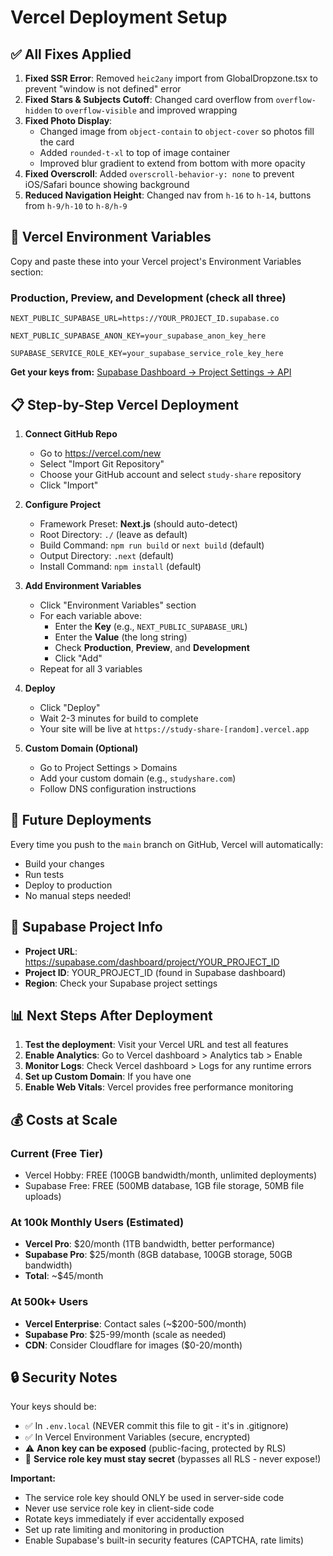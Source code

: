 # Vercel Deployment Setup

## ✅ All Fixes Applied

1. **Fixed SSR Error**: Removed `heic2any` import from GlobalDropzone.tsx to prevent "window is not defined" error
2. **Fixed Stars & Subjects Cutoff**: Changed card overflow from `overflow-hidden` to `overflow-visible` and improved wrapping
3. **Fixed Photo Display**: 
   - Changed image from `object-contain` to `object-cover` so photos fill the card
   - Added `rounded-t-xl` to top of image container
   - Improved blur gradient to extend from bottom with more opacity
4. **Fixed Overscroll**: Added `overscroll-behavior-y: none` to prevent iOS/Safari bounce showing background
5. **Reduced Navigation Height**: Changed nav from `h-16` to `h-14`, buttons from `h-9/h-10` to `h-8/h-9`

## 🚀 Vercel Environment Variables

Copy and paste these into your Vercel project's Environment Variables section:

### Production, Preview, and Development (check all three)

```
NEXT_PUBLIC_SUPABASE_URL=https://YOUR_PROJECT_ID.supabase.co
```

```
NEXT_PUBLIC_SUPABASE_ANON_KEY=your_supabase_anon_key_here
```

```
SUPABASE_SERVICE_ROLE_KEY=your_supabase_service_role_key_here
```

**Get your keys from:** [Supabase Dashboard → Project Settings → API](https://supabase.com/dashboard)

## 📋 Step-by-Step Vercel Deployment

1. **Connect GitHub Repo**
   - Go to https://vercel.com/new
   - Select "Import Git Repository"
   - Choose your GitHub account and select `study-share` repository
   - Click "Import"

2. **Configure Project**
   - Framework Preset: **Next.js** (should auto-detect)
   - Root Directory: `./` (leave as default)
   - Build Command: `npm run build` or `next build` (default)
   - Output Directory: `.next` (default)
   - Install Command: `npm install` (default)

3. **Add Environment Variables**
   - Click "Environment Variables" section
   - For each variable above:
     - Enter the **Key** (e.g., `NEXT_PUBLIC_SUPABASE_URL`)
     - Enter the **Value** (the long string)
     - Check **Production**, **Preview**, and **Development**
     - Click "Add"
   - Repeat for all 3 variables

4. **Deploy**
   - Click "Deploy"
   - Wait 2-3 minutes for build to complete
   - Your site will be live at `https://study-share-[random].vercel.app`

5. **Custom Domain (Optional)**
   - Go to Project Settings > Domains
   - Add your custom domain (e.g., `studyshare.com`)
   - Follow DNS configuration instructions

## 🔄 Future Deployments

Every time you push to the `main` branch on GitHub, Vercel will automatically:
- Build your changes
- Run tests
- Deploy to production
- No manual steps needed!

## 🎯 Supabase Project Info

- **Project URL**: https://supabase.com/dashboard/project/YOUR_PROJECT_ID
- **Project ID**: YOUR_PROJECT_ID (found in Supabase dashboard)
- **Region**: Check your Supabase project settings

## 📊 Next Steps After Deployment

1. **Test the deployment**: Visit your Vercel URL and test all features
2. **Enable Analytics**: Go to Vercel dashboard > Analytics tab > Enable
3. **Monitor Logs**: Check Vercel dashboard > Logs for any runtime errors
4. **Set up Custom Domain**: If you have one
5. **Enable Web Vitals**: Vercel provides free performance monitoring

## 💰 Costs at Scale

### Current (Free Tier)
- Vercel Hobby: FREE (100GB bandwidth/month, unlimited deployments)
- Supabase Free: FREE (500MB database, 1GB file storage, 50MB file uploads)

### At 100k Monthly Users (Estimated)
- **Vercel Pro**: $20/month (1TB bandwidth, better performance)
- **Supabase Pro**: $25/month (8GB database, 100GB storage, 50GB bandwidth)
- **Total**: ~$45/month

### At 500k+ Users
- **Vercel Enterprise**: Contact sales (~$200-500/month)
- **Supabase Pro**: $25-99/month (scale as needed)
- **CDN**: Consider Cloudflare for images ($0-20/month)

## 🔒 Security Notes

Your keys should be:
- ✅ In `.env.local` (NEVER commit this file to git - it's in .gitignore)
- ✅ In Vercel Environment Variables (secure, encrypted)
- ⚠️ **Anon key can be exposed** (public-facing, protected by RLS)
- 🚨 **Service role key must stay secret** (bypasses all RLS - never expose!)

**Important:**
- The service role key should ONLY be used in server-side code
- Never use service role key in client-side code
- Rotate keys immediately if ever accidentally exposed
- Set up rate limiting and monitoring in production
- Enable Supabase's built-in security features (CAPTCHA, rate limits)

